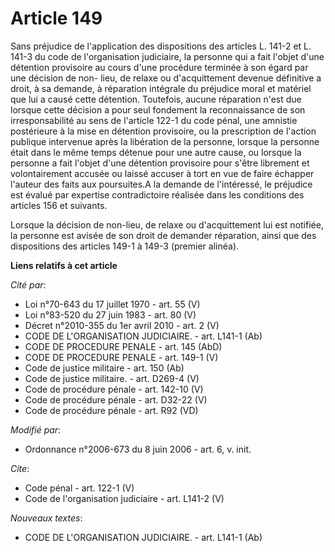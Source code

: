 # Article 149

Sans préjudice de l'application des dispositions des articles L. 141-2 et L. 141-3 du code de l'organisation judiciaire, la
personne qui a fait l'objet d'une détention provisoire au cours d'une procédure terminée à son égard par une décision de non-
lieu, de relaxe ou d'acquittement devenue définitive a droit, à sa demande, à réparation intégrale du préjudice moral et
matériel que lui a causé cette détention. Toutefois, aucune réparation n'est due lorsque cette décision a pour seul fondement
la reconnaissance de son irresponsabilité au sens de l'article 122-1 du code pénal, une amnistie postérieure à la mise en
détention provisoire, ou la prescription de l'action publique intervenue après la libération de la personne, lorsque la
personne était dans le même temps détenue pour une autre cause, ou lorsque la personne a fait l'objet d'une détention
provisoire pour s'être librement et volontairement accusée ou laissé accuser à tort en vue de faire échapper l'auteur des
faits aux poursuites.A la demande de l'intéressé, le préjudice est évalué par expertise contradictoire réalisée dans les
conditions des articles 156 et suivants. 

Lorsque la décision de non-lieu, de relaxe ou d'acquittement lui est notifiée, la personne est avisée de son droit de
demander réparation, ainsi que des dispositions des articles 149-1 à 149-3 (premier alinéa).

**Liens relatifs à cet article**

_Cité par_:

  - Loi n°70-643 du 17 juillet 1970 - art. 55 (V)
  - Loi n°83-520 du 27 juin 1983 - art. 80 (V)
  - Décret n°2010-355 du 1er avril 2010 - art. 2 (V)
  - CODE DE L'ORGANISATION JUDICIAIRE. - art. L141-1 (Ab)
  - CODE DE PROCEDURE PENALE - art. 145 (AbD)
  - CODE DE PROCEDURE PENALE - art. 149-1 (V)
  - Code de justice militaire - art. 150 (Ab)
  - Code de justice militaire. - art. D269-4 (V)
  - Code de procédure pénale - art. 142-10 (V)
  - Code de procédure pénale - art. D32-22 (V)
  - Code de procédure pénale - art. R92 (VD)

_Modifié par_:

  - Ordonnance n°2006-673 du 8 juin 2006 - art. 6, v. init.

_Cite_:

  - Code pénal - art. 122-1 (V)
  - Code de l'organisation judiciaire - art. L141-2 (V)

_Nouveaux textes_:

  - CODE DE L'ORGANISATION JUDICIAIRE. - art. L141-1 (Ab)
